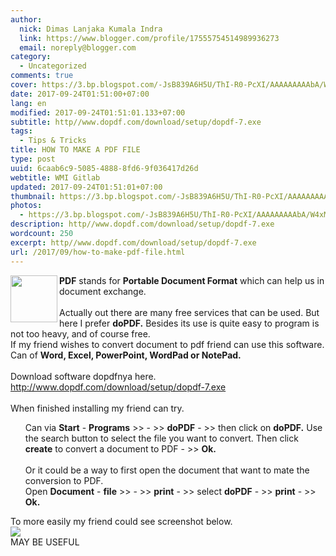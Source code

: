 ```yaml
---
author:
  nick: Dimas Lanjaka Kumala Indra
  link: https://www.blogger.com/profile/17555754514989936273
  email: noreply@blogger.com
category:
  - Uncategorized
comments: true
cover: https://3.bp.blogspot.com/-JsB839A6H5U/ThI-R0-PcXI/AAAAAAAAAbA/W4xMXiJ_2x8/s1600/do-pdf-free.png
date: 2017-09-24T01:51:00+07:00
lang: en
modified: 2017-09-24T01:51:01.133+07:00
subtitle: http//www.dopdf.com/download/setup/dopdf-7.exe
tags:
  - Tips & Tricks
title: HOW TO MAKE A PDF FILE
type: post
uuid: 6caab6c9-5085-4888-8fd6-9f036417d26d
webtitle: WMI Gitlab
updated: 2017-09-24T01:51:01+07:00
thumbnail: https://3.bp.blogspot.com/-JsB839A6H5U/ThI-R0-PcXI/AAAAAAAAAbA/W4xMXiJ_2x8/s1600/do-pdf-free.png
photos:
  - https://3.bp.blogspot.com/-JsB839A6H5U/ThI-R0-PcXI/AAAAAAAAAbA/W4xMXiJ_2x8/s1600/do-pdf-free.png
description: http//www.dopdf.com/download/setup/dopdf-7.exe
wordcount: 250
excerpt: http//www.dopdf.com/download/setup/dopdf-7.exe
url: /2017/09/how-to-make-pdf-file.html
---
```


<img align="left" height="75" src="https://3.bp.blogspot.com/-JsB839A6H5U/ThI-R0-PcXI/AAAAAAAAAbA/W4xMXiJ_2x8/s1600/do-pdf-free.png" width="75"> <b>PDF</b> stands for <b>Portable Document Format</b> which can help us in document exchange. <br><br>Actually out there are many free services that can be used. But here I prefer <b>doPDF.</b> Besides its use is quite easy to program is not too heavy, and of course free. <br>If my friend wishes to convert document to pdf friend can use this software. <br>Can of <b>Word, Excel, PowerPoint, WordPad or NotePad.</b> <br><br>Download software dopdfnya here. <br><a href="http://www.dopdf.com/download/setup/dopdf-7.exe" rel="noopener noreferer nofollow" target="_blank"><span style="color: #009900;">http://www.dopdf.com/download/setup/dopdf-7.exe</span></a> <br><br>When finished installing my friend can try. <br><ul> Can via <b>Start</b> - <b>Programs</b> &gt;&gt; - &gt;&gt; <b>doPDF</b> - &gt;&gt; then click on <b>doPDF.</b> Use the search button to select the file you want to convert. Then click <b>create</b> to convert a document to PDF - &gt;&gt; <b>Ok.</b> <br><br> Or it could be a way to first open the document that want to mate the conversion to PDF. <br> Open <b>Document</b> - <b>file</b> &gt;&gt; - &gt;&gt; <b>print</b> - &gt;&gt; select <b>doPDF</b> - &gt;&gt; <b>print</b> - &gt;&gt; <b>Ok.</b> </ul>To more easily my friend could see screenshot below. <br><img src="https://1.bp.blogspot.com/-Jj5qtwJbTMI/ThI9yXCLawI/AAAAAAAAAa4/T708mbXr0Dc/s1600/convert-to-pdf.png"><br>MAY BE USEFUL